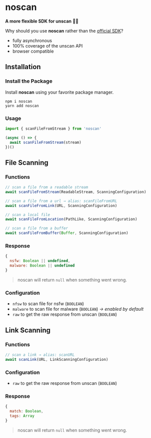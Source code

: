 # noscan

**A more flexible SDK for unscan** 💪🔎

Why should you use **noscan** rather than the [official SDK](https://npm.im/unscan)?

- fully asynchronous
- 100% coverage of the unscan API
- browser compatible

## Installation

### Install the Package

Install **noscan** using your favorite package manager.

```sh-session
npm i noscan
yarn add noscan
```

### Usage

```js
import { scanFileFromStream } from 'noscan'

(async () => {
  await scanFileFromStream(stream)
})()
```

## File Scanning

### Functions

```js
// scan a file from a readable stream
await scanFileFromStream(ReadableStream, ScanningConfiguration)

// scan a file from a url → alias: scanFileFromURL
await scanFileFromLink(URL, ScanningConfiguration)

// scan a local file
await scanFileFromLocation(PathLike, ScanningConfiguration)

// scan a file from a buffer
await scanFileFromBuffer(Buffer, ScanningConfiguration)
```

### Response

```js
{
  nsfw: Boolean || undefined,
  malware: Boolean || undefined
}
```

> noscan will return `null` when something went wrong.

### Configuration

- `nfsw` to scan file for nsfw (`BOOLEAN`)
- `malware` to scan file for malware (`BOOLEAN`) *→ enabled by default*
- `raw` to get the raw response from unscan (`BOOLEAN`)

## Link Scanning

### Functions

```js
// scan a link → alias: scanURL
await scanLink(URL, LinkScanningConfiguration)
```

### Configuration

- `raw` to get the raw response from unscan (`BOOLEAN`)

### Response

```js
{
  match: Boolean,
  tags: Array
}
```

> noscan will return `null` when something went wrong.

